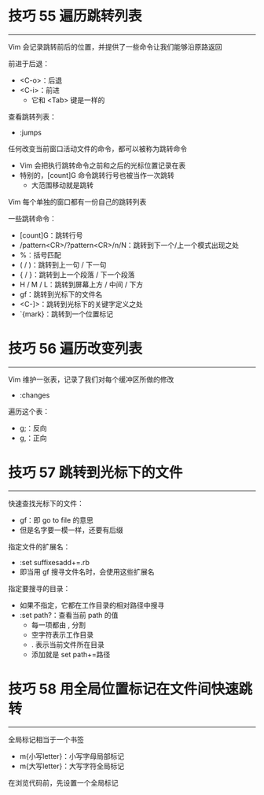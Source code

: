# 技巧 55 遍历跳转列表
---

Vim 会记录跳转前后的位置，并提供了一些命令让我们能够沿原路返回

前进于后退：
- \<C-o>：后退
- \<C-i>：前进
	- 它和 \<Tab> 键是一样的

查看跳转列表：
- :jumps

任何改变当前窗口活动文件的命令，都可以被称为跳转命令
- Vim 会把执行跳转命令之前和之后的光标位置记录在表
- 特别的，\[count]G 命令跳转行号也被当作一次跳转
	- 大范围移动就是跳转

Vim 每个单独的窗口都有一份自己的跳转列表

一些跳转命令：
- \[count]G：跳转行号
- /pattern\<CR>/?pattern\<CR>/n/N：跳转到下一个/上一个模式出现之处
- %：括号匹配
- ( / )：跳转到上一句 / 下一句
- { / }：跳转到上一个段落 / 下一个段落
- H / M / L：跳转到屏幕上方 / 中间 / 下方
- gf：跳转到光标下的文件名
- \<C-\]>：跳转到光标下的关键字定义之处
- \`{mark}：跳转到一个位置标记

# 技巧 56 遍历改变列表
---

Vim 维护一张表，记录了我们对每个缓冲区所做的修改
- :changes

遍历这个表：
- g;：反向
- g,：正向

# 技巧 57 跳转到光标下的文件
---

快速查找光标下的文件：
- gf：即 go to file 的意思
- 但是名字要一模一样，还要有后缀

指定文件的扩展名：
- :set suffixesadd+=.rb
- 即当用 gf 搜寻文件名时，会使用这些扩展名

指定要搜寻的目录：
- 如果不指定，它都在工作目录的相对路径中搜寻
- :set path?：查看当前 path 的值
	- 每一项都由 , 分割
	- 空字符表示工作目录
	- . 表示当前文件所在目录
	- 添加就是 set path+=路径

# 技巧 58 用全局位置标记在文件间快速跳转
---

全局标记相当于一个书签

- m{小写letter}：小写字母局部标记
- m{大写letter}：大写字符全局标记

在浏览代码前，先设置一个全局标记